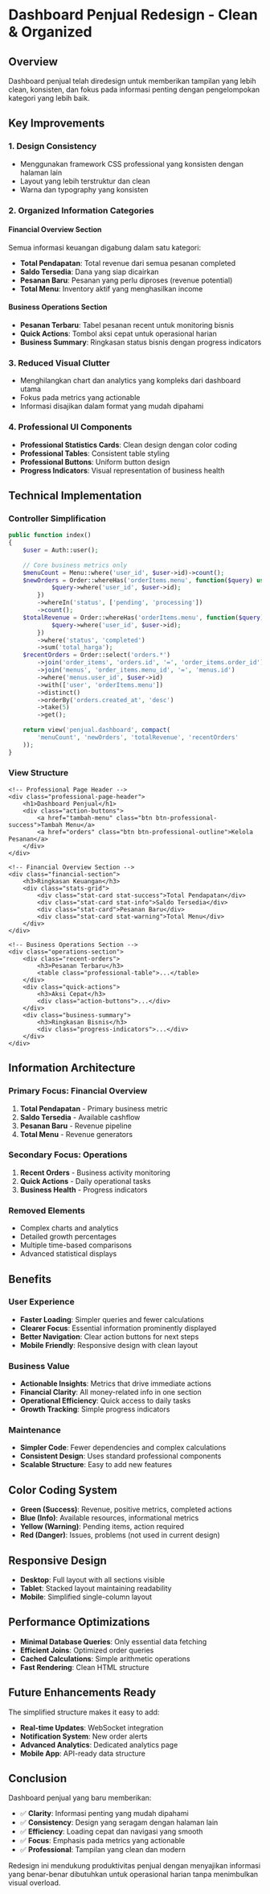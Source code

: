 # Dashboard Penjual Redesign - Clean & Organized

## Overview
Dashboard penjual telah diredesign untuk memberikan tampilan yang lebih clean, konsisten, dan fokus pada informasi penting dengan pengelompokan kategori yang lebih baik.

## Key Improvements

### 1. **Design Consistency**
- Menggunakan framework CSS professional yang konsisten dengan halaman lain
- Layout yang lebih terstruktur dan clean
- Warna dan typography yang konsisten

### 2. **Organized Information Categories**

#### **Financial Overview Section** 
Semua informasi keuangan digabung dalam satu kategori:
- **Total Pendapatan**: Total revenue dari semua pesanan completed
- **Saldo Tersedia**: Dana yang siap dicairkan 
- **Pesanan Baru**: Pesanan yang perlu diproses (revenue potential)
- **Total Menu**: Inventory aktif yang menghasilkan income

#### **Business Operations Section**
- **Pesanan Terbaru**: Tabel pesanan recent untuk monitoring bisnis
- **Quick Actions**: Tombol aksi cepat untuk operasional harian
- **Business Summary**: Ringkasan status bisnis dengan progress indicators

### 3. **Reduced Visual Clutter**
- Menghilangkan chart dan analytics yang kompleks dari dashboard utama
- Fokus pada metrics yang actionable
- Informasi disajikan dalam format yang mudah dipahami

### 4. **Professional UI Components**
- **Professional Statistics Cards**: Clean design dengan color coding
- **Professional Tables**: Consistent table styling
- **Professional Buttons**: Uniform button design
- **Progress Indicators**: Visual representation of business health

## Technical Implementation

### Controller Simplification
```php
public function index()
{
    $user = Auth::user();
    
    // Core business metrics only
    $menuCount = Menu::where('user_id', $user->id)->count();
    $newOrders = Order::whereHas('orderItems.menu', function($query) use ($user) {
            $query->where('user_id', $user->id);
        })
        ->whereIn('status', ['pending', 'processing'])
        ->count();
    $totalRevenue = Order::whereHas('orderItems.menu', function($query) use ($user) {
            $query->where('user_id', $user->id);
        })
        ->where('status', 'completed')
        ->sum('total_harga');
    $recentOrders = Order::select('orders.*')
        ->join('order_items', 'orders.id', '=', 'order_items.order_id')
        ->join('menus', 'order_items.menu_id', '=', 'menus.id')
        ->where('menus.user_id', $user->id)
        ->with(['user', 'orderItems.menu'])
        ->distinct()
        ->orderBy('orders.created_at', 'desc')
        ->take(5)
        ->get();
    
    return view('penjual.dashboard', compact(
        'menuCount', 'newOrders', 'totalRevenue', 'recentOrders'
    ));
}
```

### View Structure
```blade
<!-- Professional Page Header -->
<div class="professional-page-header">
    <h1>Dashboard Penjual</h1>
    <div class="action-buttons">
        <a href="tambah-menu" class="btn btn-professional-success">Tambah Menu</a>
        <a href="orders" class="btn btn-professional-outline">Kelola Pesanan</a>
    </div>
</div>

<!-- Financial Overview Section -->
<div class="financial-section">
    <h3>Ringkasan Keuangan</h3>
    <div class="stats-grid">
        <div class="stat-card stat-success">Total Pendapatan</div>
        <div class="stat-card stat-info">Saldo Tersedia</div>
        <div class="stat-card">Pesanan Baru</div>
        <div class="stat-card stat-warning">Total Menu</div>
    </div>
</div>

<!-- Business Operations Section -->
<div class="operations-section">
    <div class="recent-orders">
        <h3>Pesanan Terbaru</h3>
        <table class="professional-table">...</table>
    </div>
    <div class="quick-actions">
        <h3>Aksi Cepat</h3>
        <div class="action-buttons">...</div>
    </div>
    <div class="business-summary">
        <h3>Ringkasan Bisnis</h3>
        <div class="progress-indicators">...</div>
    </div>
</div>
```

## Information Architecture

### **Primary Focus: Financial Overview**
1. **Total Pendapatan** - Primary business metric
2. **Saldo Tersedia** - Available cashflow 
3. **Pesanan Baru** - Revenue pipeline
4. **Total Menu** - Revenue generators

### **Secondary Focus: Operations**
1. **Recent Orders** - Business activity monitoring
2. **Quick Actions** - Daily operational tasks
3. **Business Health** - Progress indicators

### **Removed Elements**
- Complex charts and analytics
- Detailed growth percentages
- Multiple time-based comparisons
- Advanced statistical displays

## Benefits

### **User Experience**
- **Faster Loading**: Simpler queries and fewer calculations
- **Clearer Focus**: Essential information prominently displayed
- **Better Navigation**: Clear action buttons for next steps
- **Mobile Friendly**: Responsive design with clean layout

### **Business Value**
- **Actionable Insights**: Metrics that drive immediate actions
- **Financial Clarity**: All money-related info in one section
- **Operational Efficiency**: Quick access to daily tasks
- **Growth Tracking**: Simple progress indicators

### **Maintenance**
- **Simpler Code**: Fewer dependencies and complex calculations
- **Consistent Design**: Uses standard professional components
- **Scalable Structure**: Easy to add new features

## Color Coding System

- **Green (Success)**: Revenue, positive metrics, completed actions
- **Blue (Info)**: Available resources, informational metrics
- **Yellow (Warning)**: Pending items, action required
- **Red (Danger)**: Issues, problems (not used in current design)

## Responsive Design

- **Desktop**: Full layout with all sections visible
- **Tablet**: Stacked layout maintaining readability
- **Mobile**: Simplified single-column layout

## Performance Optimizations

- **Minimal Database Queries**: Only essential data fetching
- **Efficient Joins**: Optimized order queries
- **Cached Calculations**: Simple arithmetic operations
- **Fast Rendering**: Clean HTML structure

## Future Enhancements Ready

The simplified structure makes it easy to add:
- **Real-time Updates**: WebSocket integration
- **Notification System**: New order alerts
- **Advanced Analytics**: Dedicated analytics page
- **Mobile App**: API-ready data structure

## Conclusion

Dashboard penjual yang baru memberikan:
- ✅ **Clarity**: Informasi penting yang mudah dipahami
- ✅ **Consistency**: Design yang seragam dengan halaman lain
- ✅ **Efficiency**: Loading cepat dan navigasi yang smooth
- ✅ **Focus**: Emphasis pada metrics yang actionable
- ✅ **Professional**: Tampilan yang clean dan modern

Redesign ini mendukung produktivitas penjual dengan menyajikan informasi yang benar-benar dibutuhkan untuk operasional harian tanpa menimbulkan visual overload.
